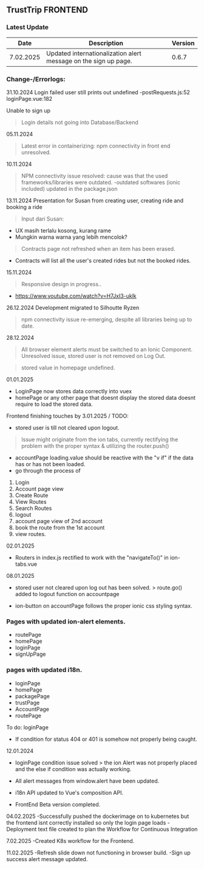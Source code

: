 ## TrustTrip FRONTEND

### Latest Update
Date | Description | Version
 --- | --- | --- 
7.02.2025 | Updated internationalization alert message on the sign up page. | 0.6.7

### Change-/Errorlogs:

31.10.2024
Login failed user still prints out undefined
-postRequests.js:52
loginPage.vue:182

Unable to sign up
> Login details not going into Database/Backend

05.11.2024

>Latest error in containerizing: npm connectivity in front end unresolved.

10.11.2024
> NPM connectivity issue resolved: cause was that the used frameworks/libraries were outdated.
-outdated softwares (ionic included) updated in the package.json


13.11.2024
Presentation for Susan from creating user, creating ride and booking a ride
> Input dari Susan:
- UX masih terlalu kosong, kurang rame
- Mungkin warna warna yang lebih mencolok?

> Contracts page not refreshed when an item has been erased.
- Contracts will list all the user's created rides but not the booked rides.

15.11.2024
>Responsive design in progress..
- https://www.youtube.com/watch?v=H7JxI3-uklk

26.12.2024
Development migrated to Silhoutte Ryzen
> npm connectivity issue re-emerging, despite all libraries being up to date.

28.12.2024
>All browser element alerts must be switched to an Ionic Component.
>Unresolved issue, stored user is not removed on Log Out.

>stored value in homepage undefined.

01.01.2025
- LoginPage now stores data correctly into vuex
- homePage or any other page that doesnt display the stored data doesnt require to load the stored data.

Frontend finishing touches by 3.01.2025 / TODO:
- stored user is till not cleared upon logout.
> Issue might originate from the ion tabs, currently rectifying the problem with the proper syntax & utilizing the router.push()
- accountPage loading.value should be reactive with the "v if" if the data has or has not been loaded.
- go through the process of 
1. Login
2. Account page view
3. Create Route
4. View Routes
5. Search Routes
8. logout
9. account page view of 2nd account
10. book the route from the 1st account
11. view routes.

02.01.2025
- Routers in index.js rectified to work with the "navigateTo()" in ion-tabs.vue

08.01.2025
+ stored user not cleared upon log out has been solved. > route.go() added to logout function on accountpage

- ion-button on accountPage follows the proper ionic css styling syntax.

### Pages with updated ion-alert elements.
+ routePage
+ homePage
+ loginPage
+ signUpPage

### pages with updated i18n.
+ loginPage
+ homePage
+ packagePage
+ trustPage
+ AccountPage
+ routePage

To do: loginPage
- If condition for status 404 or 401 is somehow not properly being caught.

12.01.2024
- loginPage condition issue solved > the ion Alert was not properly placed and the else if condition was actually working.
- All alert messages from window.alert have been updated.
- i18n API updated to Vue's composition API.

- FrontEnd Beta version completed.

04.02.2025
-Successfully pushed the dockerimage on to kubernetes but the frontend isnt correctly installed so only the login page loads
-Deployment text file created to plan the Workflow for Continuous Integration

7.02.2025
-Created K8s workflow for the Frontend.

11.02.2025
-Refresh slide down not functioning in browser build.
-Sign up success alert message updated.


